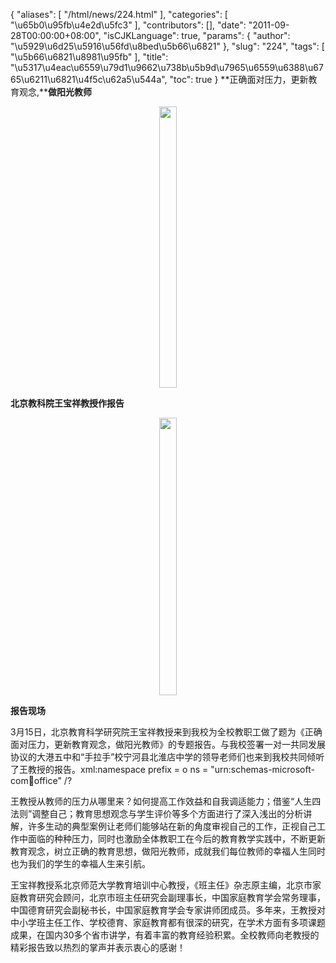 {
    "aliases": [
        "/html/news/224.html"
    ],
    "categories": [
        "\u65b0\u95fb\u4e2d\u5fc3"
    ],
    "contributors": [],
    "date": "2011-09-28T00:00:00+08:00",
    "isCJKLanguage": true,
    "params": {
        "author": "\u5929\u6d25\u5916\u56fd\u8bed\u5b66\u6821"
    },
    "slug": "224",
    "tags": [
        "\u5b66\u6821\u8981\u95fb"
    ],
    "title": "\u5317\u4eac\u6559\u79d1\u9662\u738b\u5b9d\u7965\u6559\u6388\u6765\u6211\u6821\u4f5c\u62a5\u544a",
    "toc": true
}
**正确面对压力，更新教育观念,****做阳光教师**

**<img
    src="https://cdn.tfls.online/mirror/full/7a48549575ebce5ecb01b5a3608060ffc382af94.jpg"
    style="display:block;margin-left:auto;margin-right:auto;"
    decoding="async"
    fetchpriority="auto"
    loading="lazy"
    height="450"
    width="28"
/>**

**北京教科院王宝祥教授作报告**

**<img
    src="https://cdn.tfls.online/mirror/full/3452f7f64c9f4b5cb28e49637a671af3e79f2f52.jpg"
    style="display:block;margin-left:auto;margin-right:auto;"
    decoding="async"
    fetchpriority="auto"
    loading="lazy"
    height="444"
    width="28"
/>**

**报告现场**

 3月15日，北京教育科学研究院王宝祥教授来到我校为全校教职工做了题为《正确面对压力，更新教育观念，做阳光教师》的专题报告。与我校签署一对一共同发展协议的大港五中和“手拉手”校宁河县北淮店中学的领导老师们也来到我校共同倾听了王教授的报告。xml:namespace prefix = o ns = "urn:schemas-microsoft-com:office:office" /?

王教授从教师的压力从哪里来？如何提高工作效益和自我调适能力；借鉴“人生四法则”调整自己；教育思想观念与学生评价等多个方面进行了深入浅出的分析讲解，许多生动的典型案例让老师们能够站在新的角度审视自己的工作，正视自己工作中面临的种种压力，同时也激励全体教职工在今后的教育教学实践中，不断更新教育观念，树立正确的教育思想，做阳光教师，成就我们每位教师的幸福人生同时也为我们的学生的幸福人生来引航。

王宝祥教授系北京师范大学教育培训中心教授，《班主任》杂志原主编，北京市家庭教育研究会顾问，北京市班主任研究会副理事长，中国家庭教育学会常务理事，中国德育研究会副秘书长，中国家庭教育学会专家讲师团成员。多年来，王教授对中小学班主任工作、学校德育、家庭教育都有很深的研究，在学术方面有多项课题成果，在国内30多个省市讲学，有着丰富的教育经验积累。全校教师向老教授的精彩报告致以热烈的掌声并表示衷心的感谢！

